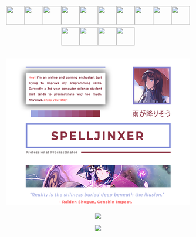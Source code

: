 <!-- Author: Spelljinxer -->
# <p align="center"><img height="50" width="50" src="https://i.redd.it/tsqu2c4rbda71.gif"><img height="50" width="50" src="https://i.redd.it/tsqu2c4rbda71.gif"><img height="50" width="50" src="https://i.redd.it/tsqu2c4rbda71.gif"><img height="50" width="50" src="https://i.redd.it/tsqu2c4rbda71.gif"><img height="50" width="50" src="https://i.redd.it/tsqu2c4rbda71.gif"><img height="50" width="50" src="https://i.redd.it/tsqu2c4rbda71.gif"><img height="50" width="50" src="https://i.redd.it/tsqu2c4rbda71.gif"><img height="50" width="50" src="https://i.redd.it/tsqu2c4rbda71.gif"><img height="50" width="50" src="https://i.redd.it/tsqu2c4rbda71.gif"><img height="50" width="50" src="https://i.redd.it/tsqu2c4rbda71.gif"><img height="50" width="50" src="https://i.redd.it/tsqu2c4rbda71.gif"><img height="50" width="50" src="https://i.redd.it/tsqu2c4rbda71.gif"><img height="50" width="50" src="https://i.redd.it/tsqu2c4rbda71.gif"><img height="50" width="50" src="https://i.redd.it/tsqu2c4rbda71.gif"></p>
<p align="center">
  <img src="https://github.com/Spelljinxer/Spelljinxer/blob/main/img/spelljinxerreadme.png"><br>
  <br>
  <img align="center"src="https://github-readme-stats.vercel.app/api?username=Spelljinxer&theme=material-palenight&show_icons=true&count_private=true"><br>
  <br>
  <img src="https://github-readme-stats.vercel.app/api/top-langs?username=Spelljinxer"/>
</p>
<p align="center">

</p>


